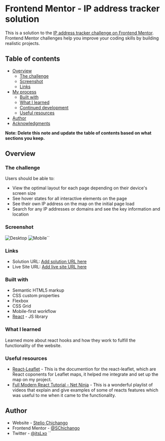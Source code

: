<!-- @format -->

# Frontend Mentor - IP address tracker solution

This is a solution to the [IP address tracker challenge on Frontend Mentor](https://www.frontendmentor.io/challenges/ip-address-tracker-I8-0yYAH0). Frontend Mentor challenges help you improve your coding skills by building realistic projects.

## Table of contents

- [Overview](#overview)
  - [The challenge](#the-challenge)
  - [Screenshot](#screenshot)
  - [Links](#links)
- [My process](#my-process)
  - [Built with](#built-with)
  - [What I learned](#what-i-learned)
  - [Continued development](#continued-development)
  - [Useful resources](#useful-resources)
- [Author](#author)
- [Acknowledgments](#acknowledgments)

**Note: Delete this note and update the table of contents based on what sections you keep.**

## Overview

### The challenge

Users should be able to:

- View the optimal layout for each page depending on their device's screen size
- See hover states for all interactive elements on the page
- See their own IP address on the map on the initial page load
- Search for any IP addresses or domains and see the key information and location

### Screenshot

![Desktop](./screenshots/screenshot1.jpg)
![Mobile](./screenshots/screenshot2.jpg)``

### Links

- Solution URL: [Add solution URL here](https://your-solution-url.com)
- Live Site URL: [Add live site URL here](https://your-live-site-url.com)

### Built with

- Semantic HTML5 markup
- CSS custom properties
- Flexbox
- CSS Grid
- Mobile-first workflow
- [React](https://reactjs.org/) - JS library

### What I learned

Learned more about react hooks and how they work to fulfill the functionality of the website.

### Useful resources

- [React-Leaflet](https://react-leaflet.js.org/docs) - This is the documention for the react-leaflet, which are React coponents for Leaflet maps, it helped me integrate and set up the map on my project.
- [Full Modern React Tutorial - Net Ninja](https://www.youtube.com/playlist?list=PL4cUxeGkcC9gZD-Tvwfod2gaISzfRiP9d) - This is a wonderful playlist of videos that explain and give examples of some of reacts features which was useful to me when it came to the functionality.

## Author

- Website - [Stelio Chichango](https://www.your-site.com)
- Frontend Mentor - [@SChichango](https://www.frontendmentor.io/profile/SChichango)
- Twitter - [@itsLxo](https://www.twitter.com/itsLio)
  ``

